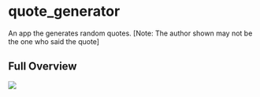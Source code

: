 # quote_generator
An app the generates random quotes.
[Note: The author shown may not be the one who said the quote]

## Full Overview

![](full_overview.gif)
